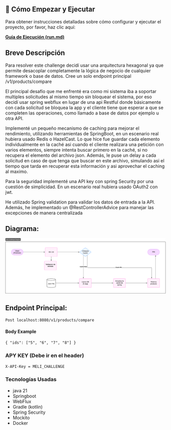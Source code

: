 ## 🚀 Cómo Empezar y Ejecutar

Para obtener instrucciones detalladas sobre cómo configurar y ejecutar el proyecto, por favor, haz clic aquí:

**[Guía de Ejecución (run.md)](run.md)**

## Breve Descripción

Para resolver este challenge decidí usar una arquitectura hexagonal ya que permite desacoplar completamente la
lógica de negocio de cualquier framework o base de datos. Cree un solo endpoint principal /v1/products/compare

El principal desafío que me enfrenté era como mi sistema iba a soportar multiples solicitudes al
mismo tiempo sin bloquear el sistema, por eso decidí usar spring webflux en lugar de una api Restful donde
básicamente con cada solicitud se bloquea la app y el cliente tiene que esperar a que se completen las operaciones,
como llamado a base de datos por ejemplo u otra API.

Implementé un pequeño mecanismo de caching para mejorar el rendimiento, utilizando herramientas de SpringBoot, en un escenario real hubiera
usado Redis o HazelCast. Lo que hice fue guardar cada elemento individualmente en la caché asi cuando el cliente realizara una
petición con varios elementos, siempre intenta buscar primero en la caché, si no recupera el elemento del archivo json.
Además, le puse un delay a cada solicitud en caso de que tenga que buscar en este archivo,
simulando asi el tiempo que tarda en recuperar esta información y asi aprovechar el caching al maximo.

Para la seguridad implementé una API key con spring Security por una cuestión de simplicidad.
En un escenario real hubiera usado OAuth2 con jwt. 

He utilizado Spring validation para validar los datos de entrada a la API. Además, he implementado un @RestControllerAdvice para manejar 
las excepciones de manera centralizada

## Diagrama:
![Diagrama](Diagrama.png)

## Endpoint Principal:
    Post localhost:8080/v1/products/compare

#### Body Example
    { "ids": ["5", "6", "7", "8"] }

### APY KEY (Debe ir en el header)
    X-API-Key = MELI_CHALLENGE


### Tecnologías Usadas
- java 21
- Springboot
- WebFlux
- Gradle (kotlin)
- Spring Security
- Mockito
- Docker
